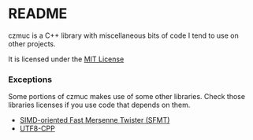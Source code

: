 # README #

czmuc is a C++ library with miscellaneous bits of code I tend to use on other projects.

It is licensed under the [MIT License](https://en.wikipedia.org/wiki/MIT_License)

### Exceptions ###

Some portions of czmuc makes use of some other libraries. Check those libraries licenses if you use code that depends on them.

* [SIMD-oriented Fast Mersenne Twister (SFMT)](http://www.math.sci.hiroshima-u.ac.jp/~m-mat/MT/SFMT/)
* [UTF8-CPP](http://utfcpp.sourceforge.net/)

